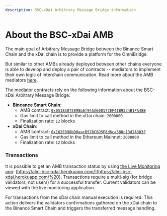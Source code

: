 ```yaml
---
description: BSC-xDai Arbitrary Message Bridge information
---
```


# About the BSC-xDai AMB

The main goal of Arbitrary Message Bridge between the Binance Smart Chain and the xDai chain is to provide a platform for the OmniBridge.

But similar to other AMBs already deployed between other chains everyone is able to develop and deploy a pair of contracts -- mediators to implement their own logic of interchain communication. Read more about the AMB mediators [here](https://docs.tokenbridge.net/amb-bridge/how-to-develop-xchain-apps-by-amb).

The mediator contracts rely on the following information about the BSC-xDai Arbitrary Message Bridge:

* **Bincance Smart Chain**:
  * AMB contract: [`0x05185872898b6f94AA600177EF41B9334B1FA48B`](https://bscscan.com/address/0x05185872898b6f94AA600177EF41B9334B1FA48B)
  * Gas limit to call method in the xDai chain: `2000000`
  * Finalization rate: `12` blocks
* **xDai Chain**:
  * AMB contract: [`0x162E898bD0aacB578C8D5F8d6ca588c13d2A383F`](https://blockscout.com/xdai/mainnet/address/0x162E898bD0aacB578C8D5F8d6ca588c13d2A383F)
  * Gas limit to call method in the Ethereum Mainnet: `2000000`
  * Finalization rate: `12` blocks

### Transactions

It is possible to get an AMB transaction status by using [the Live Monitoring app](https://docs.tokenbridge.net/about-tokenbridge/components/amb-live-monitoring-application): [https://alm-bsc-xdai.herokuapp.com/](https://alm-bsc-xdai.herokuapp.com/%20). Transactions require a multi-sig \(for bridge validators, not users\) for a successful transfer. Current validators can be viewed with the live monitoring application. 

For transactions from the xDai chain manual execution is required. This action delivers the validators confirmations gathered on the xDai chain to the Binance Smart Chain and triggers the transferred message handling.

